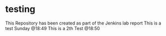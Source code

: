 # testing
This Repository has been created as part of the Jenkins lab report 
This is a test Sunday @18:49
This is a 2th Test @18:50
